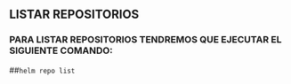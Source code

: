 ## **LISTAR REPOSITORIOS**


### **PARA LISTAR REPOSITORIOS TENDREMOS QUE EJECUTAR EL SIGUIENTE COMANDO:**

##`helm repo list`
